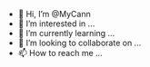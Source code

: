 - 👋 Hi, I’m @MyCann
- 👀 I’m interested in ...
- 🌱 I’m currently learning ...
- 💞️ I’m looking to collaborate on ...
- 📫 How to reach me ...

<!---
MyCann/MyCann is a ✨ special ✨ repository because its `README.md` (this file) appears on your GitHub profile.
You can click the Preview link to take a look at your changes.
---
